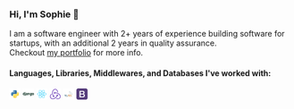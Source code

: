 ### Hi, I'm Sophie 👋

I am a software engineer with 2+ years of experience building software for startups, with an additional 2 years in quality assurance. <br />
Checkout [my portfolio](https://docs.google.com/document/d/1ngnBVrMYomZbUxjiIS46LfQhkHRjYngl1tVyx45NPkg/edit#heading=h.ymi089liagec) for more info.

#### Languages, Libraries, Middlewares, and Databases I've worked with:

<code><a href="https://www.python.org"><img height="20" src="https://raw.githubusercontent.com/github/explore/main/topics/python/python.png"></a></code>
<code><a href="https://www.djangoproject.com"><img height="20" src="https://raw.githubusercontent.com/github/explore/main/topics/django/django.png"></a></code>
<code><a href="https://react.dev/"><img height="20" src="https://raw.githubusercontent.com/github/explore/main/topics/react/react.png"></a></code>
<code><a href="https://redux-observable.js.org/"><img height="20" src="https://raw.githubusercontent.com/github/explore/main/topics/redux/redux.png"></a></code>
<code><a href="https://www.mysql.com/"><img height="20" src="https://raw.githubusercontent.com/github/explore/main/topics/mysql/mysql.png"></a></code>
<code><a href="https://getbootstrap.com/"><img height="20" src="https://raw.githubusercontent.com/github/explore/main/topics/bootstrap/bootstrap.png"></a></code>

